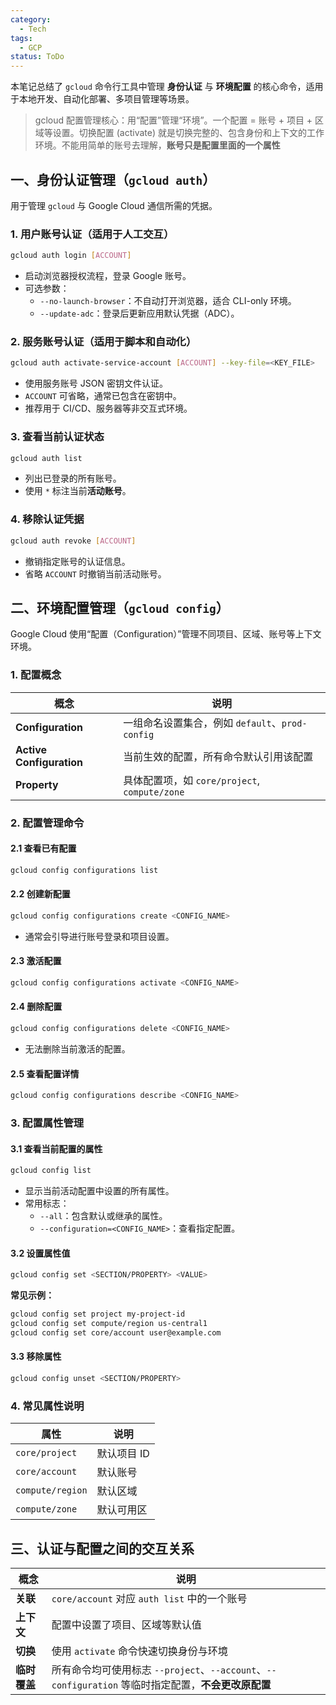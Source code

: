 ```yaml
---
category:
  - Tech
tags:
  - GCP
status: ToDo
---
```

本笔记总结了 `gcloud` 命令行工具中管理 **身份认证** 与 **环境配置** 的核心命令，适用于本地开发、自动化部署、多项目管理等场景。

>gcloud 配置管理核心：用“配置”管理“环境”。一个配置 = 账号 + 项目 + 区域等设置。切换配置 (activate) 就是切换完整的、包含身份和上下文的工作环境。不能用简单的账号去理解，**账号只是配置里面的一个属性**

## 一、身份认证管理（`gcloud auth`）
用于管理 `gcloud` 与 Google Cloud 通信所需的凭据。
###  1. 用户账号认证（适用于人工交互）

```bash
gcloud auth login [ACCOUNT]
```
- 启动浏览器授权流程，登录 Google 账号。
- 可选参数：
    - `--no-launch-browser`：不自动打开浏览器，适合 CLI-only 环境。
    - `--update-adc`：登录后更新应用默认凭据（ADC）。

### 2. 服务账号认证（适用于脚本和自动化）

```bash
gcloud auth activate-service-account [ACCOUNT] --key-file=<KEY_FILE>
```
- 使用服务账号 JSON 密钥文件认证。
- `ACCOUNT` 可省略，通常已包含在密钥中。
- 推荐用于 CI/CD、服务器等非交互式环境。
###  3. 查看当前认证状态

```bash
gcloud auth list
```
- 列出已登录的所有账号。
- 使用 `*` 标注当前**活动账号**。
###  4. 移除认证凭据

```bash
gcloud auth revoke [ACCOUNT]
```
- 撤销指定账号的认证信息。
- 省略 `ACCOUNT` 时撤销当前活动账号。
##  二、环境配置管理（`gcloud config`）
Google Cloud 使用“配置（Configuration）”管理不同项目、区域、账号等上下文环境。
###  1. 配置概念

|概念|说明|
|---|---|
|**Configuration**|一组命名设置集合，例如 `default`、`prod-config`|
|**Active Configuration**|当前生效的配置，所有命令默认引用该配置|
|**Property**|具体配置项，如 `core/project`, `compute/zone`|
###  2. 配置管理命令

#### 2.1 查看已有配置

```bash
gcloud config configurations list
```

####  2.2 创建新配置

```bash
gcloud config configurations create <CONFIG_NAME>
```

- 通常会引导进行账号登录和项目设置。

#### 2.3 激活配置

```bash
gcloud config configurations activate <CONFIG_NAME>
```

#### 2.4 删除配置

```bash
gcloud config configurations delete <CONFIG_NAME>
```

- 无法删除当前激活的配置。

#### 2.5 查看配置详情

```bash
gcloud config configurations describe <CONFIG_NAME>
```

### 3. 配置属性管理

#### 3.1 查看当前配置的属性

```bash
gcloud config list
```
- 显示当前活动配置中设置的所有属性。
- 常用标志：
    - `--all`：包含默认或继承的属性。
    - `--configuration=<CONFIG_NAME>`：查看指定配置。
#### 3.2 设置属性值

```bash
gcloud config set <SECTION/PROPERTY> <VALUE>
```

**常见示例：**
```bash
gcloud config set project my-project-id
gcloud config set compute/region us-central1
gcloud config set core/account user@example.com
```

#### 3.3 移除属性

```bash
gcloud config unset <SECTION/PROPERTY>
```

###  4. 常见属性说明

|属性|说明|
|---|---|
|`core/project`|默认项目 ID|
|`core/account`|默认账号|
|`compute/region`|默认区域|
|`compute/zone`|默认可用区|
##  三、认证与配置之间的交互关系

| 概念       | 说明                                                                       |
| -------- | ------------------------------------------------------------------------ |
| **关联**   | `core/account` 对应 `auth list` 中的一个账号                                     |
| **上下文**  | 配置中设置了项目、区域等默认值                                                          |
| **切换**   | 使用 `activate` 命令快速切换身份与环境                                                |
| **临时覆盖** | 所有命令均可使用标志 `--project`、`--account`、`--configuration` 等临时指定配置，**不会更改原配置** |
